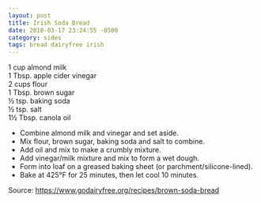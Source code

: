 ```yaml
---
layout: post
title: Irish Soda Bread
date: 2018-03-17 23:24:55 -0500
category: sides
tags: bread dairyfree irish
---
```

1 cup almond milk  
1 Tbsp. apple cider vinegar  
2 cups flour  
1 Tbsp. brown sugar  
½ tsp. baking soda  
½ tsp. salt  
1½ Tbsp. canola oil  

  * Combine almond milk and vinegar and set aside.
  * Mix flour, brown sugar, baking soda and salt to combine.
  * Add oil and mix to make a crumbly mixture.
  * Add vinegar/milk mixture and mix to form a wet dough.
  * Form into loaf on a greased baking sheet (or parchment/silicone-lined).
  * Bake at 425°F for 25 minutes, then let cool 10 minutes.

Source: <a href="https://www.godairyfree.org/recipes/brown-soda-bread">https://www.godairyfree.org/recipes/brown-soda-bread</a>
